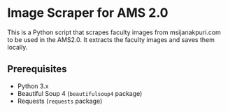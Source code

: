 # Image Scraper for AMS 2.0

This is a Python script that scrapes faculty images from msijanakpuri.com to be used in the AMS2.0. It extracts the faculty images and saves them locally.

## Prerequisites

- Python 3.x
- Beautiful Soup 4 (`beautifulsoup4` package)
- Requests (`requests` package)


